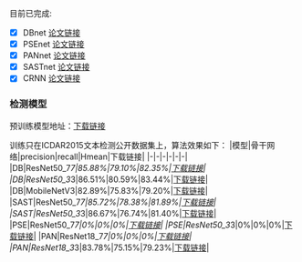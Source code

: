 
目前已完成:

- [x] DBnet [论文链接](https://arxiv.org/abs/1911.08947)
- [x] PSEnet [论文链接](https://arxiv.org/abs/1903.12473)
- [x] PANnet [论文链接](https://arxiv.org/pdf/1908.05900.pdf)
- [x] SASTnet [论文链接](https://arxiv.org/abs/1908.05498)
- [x] CRNN [论文链接](https://arxiv.org/abs/1507.05717)

### 检测模型

预训练模型地址：[下载链接]()

训练只在ICDAR2015文本检测公开数据集上，算法效果如下：
|模型|骨干网络|precision|recall|Hmean|下载链接|
|-|-|-|-|-|-|
|DB|ResNet50_7*7|85.88%|79.10%|82.35%|[下载链接]()|
|DB|ResNet50_3*3|86.51%|80.59%|83.44%|[下载链接]()|
|DB|MobileNetV3|82.89%|75.83%|79.20%|[下载链接]()|
|SAST|ResNet50_7*7|85.72%|78.38%|81.89%|[下载链接]()|
|SAST|ResNet50_3*3|86.67%|76.74%|81.40%|[下载链接]()|
|PSE|ResNet50_7*7|0%|0%|0%|[下载链接]()|
|PSE|ResNet50_3*3|0%|0%|0%|[下载链接]()|
|PAN|ResNet18_7*7|0%|0%|0%|[下载链接]()|
|PAN|ResNet18_3*3|83.78%|75.15%|79.23%|[下载链接]()|

